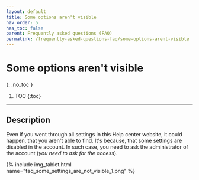 ```yaml
---
layout: default
title: Some options aren't visible
nav_order: 5
has_toc: false
parent: Frequently asked questions (FAQ)
permalink: /frequently-asked-questions-faq/some-options-arent-visible
---
```


# Some options aren't visible
{: .no_toc }

1. TOC
{:toc}

---

## Description
Even if you went through all settings in this Help center website, it could happen, that you aren't able to find. It's because, that some settings are disabled in the account. In such case, you need to ask the administrator of the account (_you need to ask for the access_).

{% include img_tablet.html name="faq_some_settings_are_not_visible_1.png" %}